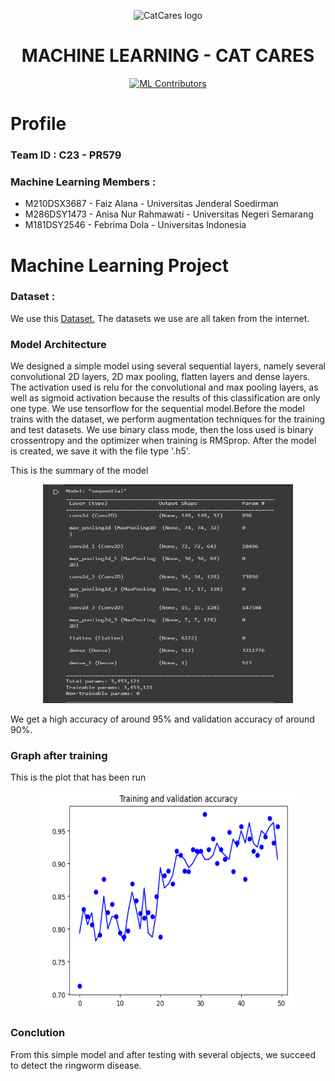 <p align="center">
  <img src="https://github.com/CatCares/CatCares_CC/assets/133958617/32bea8d2-77d7-41f6-b219-742e21e204f2" alt="CatCares logo" height="200" />
</p>

<h1 align="center">MACHINE LEARNING - CAT CARES</h1>

<div align="center">

[![ML Contributors](https://img.shields.io/github/contributors/CatCares/CatCares_ML?color=blue)](#mlcontributors)
</div>

# Profile 

### Team ID : C23 - PR579

### Machine Learning Members :

* M210DSX3687 - Faiz Alana - Universitas Jenderal Soedirman
* M286DSY1473 - Anisa Nur Rahmawati - Universitas Negeri Semarang
* M181DSY2546 - Febrima Dola - Universitas Indonesia


# Machine Learning Project 

### Dataset :
We use this [Dataset.](https://drive.google.com/drive/folders/1qH0IgxUk5CcmJmTGipvNLBR9z_BK2syp?usp=drive_link) The datasets we use are all taken from the internet. 

### Model Architecture 
We designed a simple model using several sequential layers, namely several convolutional 2D layers, 2D max pooling, flatten layers and dense layers. The activation used is relu for the convolutional and max pooling layers, as well as sigmoid activation because the results of this classification are only one type. We use tensorflow for the sequential model.Before the model trains with the dataset, we perform augmentation techniques for the training and test datasets. We use binary class mode, then the loss used is binary crossentropy and the optimizer when training is RMSprop. After the model is created, we save it with the file type '.h5'.

This is the summary of the model 
<p align="center">
  <img width="400" height="350" src="https://github.com/CatCares/CatCares_ML/blob/main/Model%20Architecture.png">
</p>

We get a high accuracy of around 95% and validation accuracy of around 90%.

### Graph after training

This is the plot that has been run
<p align="center">
  <img width="400" height="350" src="https://github.com/CatCares/CatCares_ML/blob/main/Plot%20accuracy.png">
</p>



### Conclution
From this simple model and after testing with several objects, we succeed to detect the ringworm disease.

